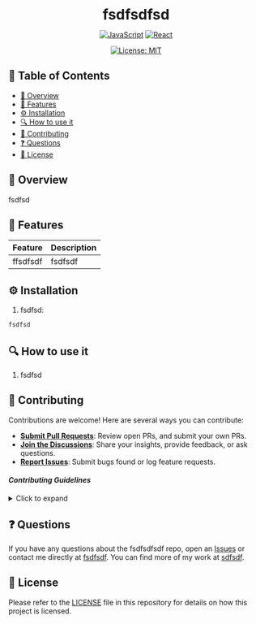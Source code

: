 
 
<!-- LOGO (optional) -->
<div align="center">

<!-- TITLE -->
  <h1 style="margin: 0">fsdfsdfsd</h1>


<!-- TECHNOLOGIES USED -->
[![JavaScript](https://img.shields.io/badge/JavaScript-ES6-yellow.svg)](https://developer.mozilla.org/en-US/docs/Web/JavaScript) [![React](https://img.shields.io/badge/React-18.x-blue.svg)](https://reactjs.org/)

<!-- LICENSE BADGE -->
[![License: MIT](https://img.shields.io/badge/License-MIT-yellow.svg)](https://opensource.org/licenses/MIT)

</div>


<!-- MENU -->
## 📖 Table of Contents

- [📄 Overview](#-overview)
- [🚀 Features](#-features)
- [⚙️ Installation](#-installation)
- [🔍 How to use it](#-how-to-use-it)
- [🤝 Contributing](#-contributing)
- [❓ Questions](#-questions)
- [📜 License](#-license)

<!-- OVERVIEW -->
## 📄 Overview

fsdfsd


<!-- SCREENSHOT (optional) -->


<!-- FEATURES -->

## 🚀 Features

| Feature  | Description  |
|----------|--------------|
| ffsdfsdf | fsdfsdf |



<!-- INSTALLATION -->
## ⚙️ Installation

1. fsdfsd:
```sh
fsdfsd
```



<!-- USAGE -->
## 🔍 How to use it

1. fsdfsd


<!-- MODULES -->



<!-- CONTRIBUTING -->
## 🤝 Contributing

Contributions are welcome! Here are several ways you can contribute:

- **[Submit Pull Requests](https://github.com/fsdfsdfsdf/CONTRIBUTING.md)**: Review open PRs, and submit your own PRs.
- **[Join the Discussions](https://github.com/fsdfsdfsdf/discussions)**: Share your insights, provide feedback, or ask questions.
- **[Report Issues](https://github.com/fsdfsdfsdf/issues)**: Submit bugs found or log feature requests.

#### *Contributing Guidelines*

<details closed>
<summary>Click to expand</summary>

1. **Fork the Repository**: Start by forking the project repository to your GitHub account.
2. **Clone Locally**: Clone the forked repository to your local machine using a Git client.
   ```sh
   git clone <your-forked-repo-url>
   ```
3. **Create a New Branch**: Always work on a new branch, giving it a descriptive name.
   ```sh
   git checkout -b new-feature-x
   ```

4. **Make Your Changes**: Develop and test your changes locally.
5. **Add Changes to Staging Area**:
   ```sh
   git add -A 
   ```
6. **Commit Your Changes**: Commit with a clear and concise message describing your updates.
   ```sh
   git commit -m 'Implemented new feature x.'
   ```
7. **Push to GitHub**: Push the changes to your forked repository.
   ```sh
   git push origin new-feature-x
   ```
8. **Submit a Pull Request**: Create a PR against the original project repository. Clearly describe the changes and their motivations.

  Once your PR is reviewed and approved, it will be merged into the main branch.

9. **Switch Back to Main Branch and Pull Sync with Main**: If you wish to work on a new feature/change, switch back to the main branch and sync with the latest changes.
  ```sh
  git checkout main
  git pull origin main
  ```
10. **Repeat the Process if Necessary**: Start from point 3 onwards.

</details>


<!-- TESTING  -->



<!-- QUESTIONS  -->
## ❓ Questions

If you have any questions about the fsdfsdfsdf repo, open an [Issues](https://github.com/fsdfsdfsdf/issues) or contact me directly at [fsdfsdf](mailto:fsdfsdf). You can find more of my work at [sdfsdf](https://github.com/sdfsdf).


<!-- LICENSE DOCUMENT -->
## 📜 License

Please refer to the [LICENSE](./LICENSE.md) file in this repository for details on how this project is licensed.


<!-- ACKNOWLEDGMENTS -->

